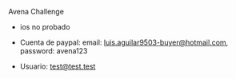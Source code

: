 Avena Challenge

 - ios no probado
 - Cuenta de paypal: email: luis.aguilar9503-buyer@hotmail.com,  password: avena123
 
 - Usuario: test@test.test
 